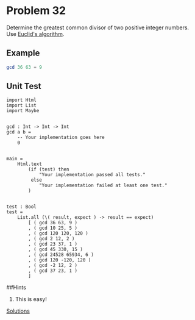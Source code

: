 # Problem 32

Determine the greatest common divisor of two positive integer numbers. Use [Euclid's algorithm](https://en.wikipedia.org/wiki/Euclidean_algorithm).

## Example
```elm
gcd 36 63 = 9
```

## Unit Test
```
import Html
import List
import Maybe


gcd : Int -> Int -> Int
gcd a b =
    -- Your implementation goes here
    0


main =
    Html.text
        (if (test) then
            "Your implementation passed all tests."
         else
            "Your implementation failed at least one test."
        )


test : Bool
test =
    List.all (\( result, expect ) -> result == expect)
        [ ( gcd 36 63, 9 )
        , ( gcd 10 25, 5 )
        , ( gcd 120 120, 120 )
        , ( gcd 2 12, 2 )
        , ( gcd 23 37, 1 )
        , ( gcd 45 330, 15 )
        , ( gcd 24528 65934, 6 )
        , ( gcd 120 -120, 120 )
        , ( gcd -2 12, 2 )
        , ( gcd 37 23, 1 )
        ]
```
##Hints
1. This is easy!

[Solutions](../s/s32.md)